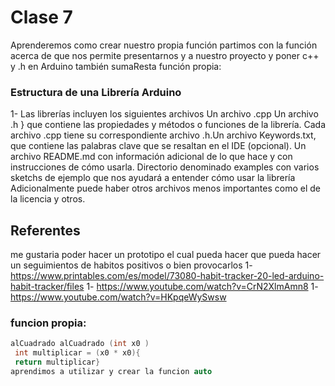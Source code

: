 # Clase 7
Aprenderemos como crear nuestro propia función partimos con la función acerca de que nos permite presentarnos y a nuestro proyecto y poner c++ y .h en Arduino también sumaResta
función propia: 



### Estructura de una Librería Arduino
1- Las librerías incluyen los siguientes archivos Un archivo .cpp 
Un archivo .h } que contiene las propiedades y métodos o funciones de la librería. Cada archivo .cpp tiene su correspondiente archivo .h.Un archivo Keywords.txt, que contiene las palabras clave que se resaltan en el IDE (opcional).
Un archivo README.md con información adicional de lo que hace y con instrucciones de cómo usarla. 
Directorio denominado examples con varios sketchs de ejemplo que nos ayudará a entender cómo usar la librería 
Adicionalmente puede haber otros archivos menos importantes como el de la licencia y otros.




## Referentes

me gustaria poder hacer un prototipo el cual pueda hacer que pueda hacer un seguimientos de habitos positivos o bien provocarlos 
1- https://www.printables.com/es/model/73080-habit-tracker-20-led-arduino-habit-tracker/files
1- https://www.youtube.com/watch?v=CrN2XlmAmn8
1- https://www.youtube.com/watch?v=HKpqeWySwsw

### funcion propia: 
```cpp
alCuadrado alCuadrado (int x0 )
 int multiplicar = (x0 * x0){
 return multiplicar}
aprendimos a utilizar y crear la funcion auto
